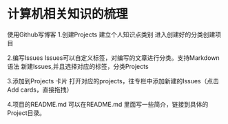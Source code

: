 # 计算机相关知识的梳理

使用Github写博客
1.创建Projects 建立个人知识点类别
  进入创建好的分类创建项目

2.编写Issues 
  Issues可以自定义标签，对编写的文章进行分类。支持Markdown语法
  新建Issues,并且选择对应的标签，分类Projects

3.添加到Projects 卡片
  打开对应的projects，往专栏中添加新建的Issues（点击 Add cards，直接拖拽）
  
4.项目的README.md
  可以在README.md 里面写一些简介，链接到具体的Project目录。
